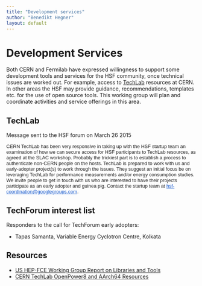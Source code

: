 ```yaml
---
title: "Development services"
author: "Benedikt Hegner"
layout: default
---
```


# Development Services

Both CERN and Fermilab have expressed willingness to support some development tools and services for the HSF community, once technical issues are worked out. For example, access to [TechLab](https://twiki.cern.ch/twiki/bin/viewauth/IT/TechLab) resources at CERN. In other areas the HSF may provide guidance, recommendations, templates etc. for the use of open source tools. This working group will plan and coordinate activities and service offerings in this area.

## TechLab

Message sent to the HSF forum on March 26 2015

<div class="rteindent1" style="color: rgb(34, 34, 34); font-family: arial, sans-serif; font-size: 12.8000001907349px; line-height: normal;">CERN TechLab has been very responsive in taking up with the HSF startup team an examination of how we can secure access for HSF participants to TechLab resources, as agreed at the SLAC workshop. Probably the trickiest part is to establish a process to authenticate non-CERN people on the hosts. TechLab is prepared to work with us and early-adopter project(s) to work through the issues. They suggest an initial focus be on leveraging TechLab for performance measurements and/or energy consumption studies. </div>

<div class="rteindent1" style="color: rgb(34, 34, 34); font-family: arial, sans-serif; font-size: 12.8000001907349px; line-height: normal;"> </div>

<div class="rteindent1" style="color: rgb(34, 34, 34); font-family: arial, sans-serif; font-size: 12.8000001907349px; line-height: normal;">We invite people to get in touch with us who are interested to have their projects participate as an early adopter and guinea pig. Contact the startup team at <a href="mailto:hsf-coordination@googlegroups.com" style="color: rgb(17, 85, 204);" target="_blank">hsf-coordination@googlegroups.com</a>. </div>

## TechForum interest list

Responders to the call for TechForum early adopters:

  * Tapas Samanta, Variable Energy Cyclotron Centre, Kolkata


## Resources

  * [US HEP-FCE Working Group Report on Libraries and Tools](/assets/fce-tools-wg-report.pdf)
  * [CERN TechLab OpenPower8 and AArch64 Resources](http://lvalsan.web.cern.ch/lvalsan/processor_benchmarking/presentation/)
